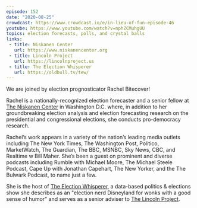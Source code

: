 ```yaml
---
episode: 152
date: "2020-08-25"
crowdcast: https://www.crowdcast.io/e/in-lieu-of-fun-episode-46
youtube: https://www.youtube.com/watch?v=nphZCMuhgUU
topics: election forecasts, polls, and crystal balls
links:
 - title: Niskanen Center
   url: https://www.niskanencenter.org
 - title: Lincoln Project
   url: https://lincolnproject.us
 - title: The Election Whisperer
   url: https://oldbull.tv/tew/
---
```

We are joined by election prognosticator Rachel Bitecover!

Rachel is a nationally-recognized election forecaster and a senior fellow at
[The Niskanen Center](https://www.niskanencenter.org) in Washington D.C. where,
in addition to her groundbreaking election analysis and election forecasting
research on the presidential and congressional elections, she conducts
pro-democracy research.

Rachel’s work appears in a variety of the nation’s leading media outlets
including The New York Times, The Washington Post, Politico, MarketWatch, The
Guardian, The BBC, MSNBC, Sky News, CBC, and Realtime w Bill Maher. She’s been
a guest on prominent and diverse podcasts including Rumble with Michael Moore,
The Michael Steele Podcast, Cape Up with Jonathan Capehart, The New Yorker, and
the The Bulwark Podcast, to name just a few.

She is the host of [The Election Whisperer](https://oldbull.tv/tew/), a
data-based politics & elections show she describes as an "election nerd
Disneyland for wonks with a good sense of humor" and serves as a senior adviser
to [The Lincoln Project](https://lincolnproject.us).
